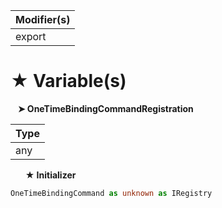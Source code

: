 | Modifier(s)                            |
|----------------------------------------|
| export |

# &#9733; Variable(s)

&nbsp;&nbsp; **&#10148; OneTimeBindingCommandRegistration**

| Type                        |
|-----------------------------|
| any |

&nbsp;&nbsp;&nbsp;&nbsp;&nbsp; **&#9733; Initializer**

```ts
OneTimeBindingCommand as unknown as IRegistry
```